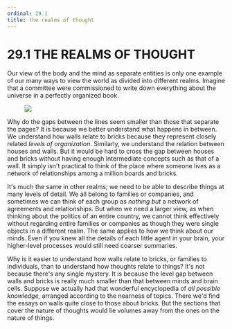 ```yaml
---
ordinal: 29.1
title: the realms of thought
---
```


# 29.1 THE REALMS OF THOUGHT 

<p>Our view of the body and the mind as separate entities is only one example of our many ways to view the world as divided into different realms. Imagine that a committee were commissioned to write down everything about the universe in a perfectly organized book.</p>
<figure><img src="/images/ch29/29-2.png"></img></figure>
<p>Why do the gaps between the lines seem smaller than those that separate the pages? It is because we better understand what happens in between. We understand how walls relate to bricks because they represent closely related <em>levels of organization.</em> Similarly, we understand the relation between houses and walls. But it would be hard to cross the gap between houses and bricks without having enough intermediate concepts such as that of a wall. It simply isn't practical to think of the place where someone lives as a network of relationships among a million boards and bricks.</p>
<p>It's much the same in other realms; we need to be able to describe things at many levels of detail. We all belong to families or companies, and sometimes we can think of each group as <em>nothing but</em> a network of agreements and relationships. But when we need a larger view, as when thinking about the politics of an entire country, we cannot think effectively without regarding entire families or companies as though they were single objects in a different realm. The same applies to how we think about our minds. Even if you knew all the details of each little agent in your brain, your higher-level processes would still need coarser summaries.</p>
<p>Why is it easier to understand how walls relate to bricks, or families to individuals, than to understand how thoughts relate to things? It's not because there's any single mystery. It is because the level gap between walls and bricks is really much smaller than that between minds and brain cells. Suppose we actually had that wonderful encyclopedia of <em>all possible knowledge,</em> arranged according to the nearness of topics. There we'd find the essays on walls quite close to those about bricks. But the sections that cover the nature of thoughts would lie volumes away from the ones on the nature of things.</p>